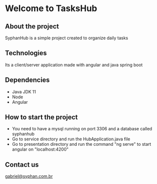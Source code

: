 # Welcome to TasksHub #

## About the project ##
SyphanHub is a simple project created to organize daily tasks

## Technologies ##
Its a client/server application made with angular and java spring boot

## Dependencies ##
* Java JDK 11
* Node
* Angular

## How to start the project ##
* You need to have a mysql running on port 3306 and a database called syphanhub
* Go to service directory and run the HubApplication.java file
* Go to presentation directory and run the command "ng serve" to start angular on "localhost:4200"

## Contact us ##
gabriel@syphan.com.br
